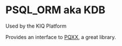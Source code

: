 # PSQL_ORM aka KDB

Used by the KIQ Platform

Provides an interface to [PQXX](https://github.com/jtv/libpqxx), a great library.